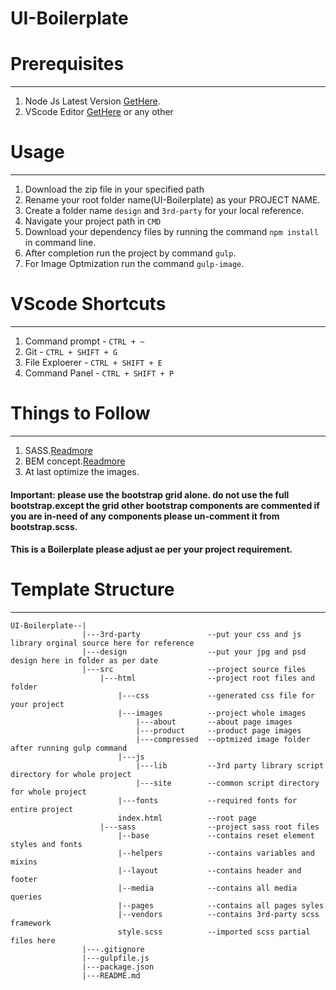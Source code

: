 # UI-Boilerplate

# Prerequisites
--------------
1. Node Js Latest Version [GetHere](https://nodejs.org/en/).
2. VScode Editor [GetHere](https://code.visualstudio.com/) or any other

# Usage
-------
1. Download the zip file in your specified path
2. Rename your root folder name(UI-Boilerplate) as your PROJECT NAME.
3. Create a folder name `design` and `3rd-party` for your local reference.
4. Navigate your project path in `CMD`
5. Download your dependency files by running the command `npm install` in command line.
6. After completion run the project by command `gulp`.
7. For Image Optmization run the command `gulp-image`.

# VScode Shortcuts
------------------
1. Command prompt   - `CTRL + ~`
2. Git 				- `CTRL + SHIFT + G`
3. File Exploerer	- `CTRL + SHIFT + E`
4. Command Panel 	- `CTRL + SHIFT + P`


# Things to Follow
------------------
1. SASS.[Readmore](http://sass-lang.com/guide)
2. BEM concept.[Readmore](https://en.bem.info/methodology/css/)
3. At last optimize the images.

#### Important: please use the bootstrap grid alone. do not use the full bootstrap.except the grid other bootstrap components are commented if you are in-need of any components please un-comment it from bootstrap.scss. 
#### This is a Boilerplate please adjust ae per your project requirement.
# Template Structure
-------------------

	UI-Boilerplate--|
					|---3rd-party    			--put your css and js library orginal source here for reference				
					|---design       			--put your jpg and psd design here in folder as per date				
					|---src          			--project source files					
						|---html     			--project root files and folder
							|---css    			--generated css file for your project
							|---images 			--project whole images 
								|---about       --about page images
								|---product     --product page images
								|---compressed 	--optmized image folder after running gulp command
							|---js
								|---lib  		--3rd party library script directory for whole project
								|---site 		--common script directory for whole project
							|---fonts  			--required fonts for entire project
							index.html         	--root page
						|---sass     			--project sass root files
							|--base    			--contains reset element styles and fonts
							|--helpers 			--contains variables and mixins 
							|--layout  			--contains header and footer
							|--media   			--contains all media queries 
							|--pages   			--contains all pages syles
							|--vendors 			--contains 3rd-party scss framework
							style.scss 			--imported scss partial files here
					|---.gitignore
					|---gulpfile.js
					|---package.json
					|---README.md
